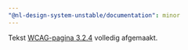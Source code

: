 ```yaml
---
"@nl-design-system-unstable/documentation": minor
---
```


Tekst [WCAG-pagina 3.2.4](/wcag/3.2.4) volledig afgemaakt.
